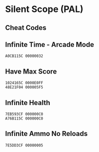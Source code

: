 # Silent Scope (PAL)

## Cheat Codes

## Infinite Time - Arcade Mode

```
A0CB115C 00000032

```

## Have Max Score

```
1024165C 0000E0FF
48E21F04 000005F5

```

## Infinite Health

```
7EB593CF 000000C0
A76B115C 000000C0

```

## Infinite Ammo No Reloads

```
7E5DD3CF 00000005

```

